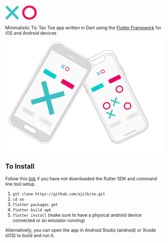 <p align="left"><img width=100 src="./assets/images/xo.png" alt="logo"></p>

Minimalistic Tic Tac Toe app written in Dart using the [Flutter Framework](https://flutter.dev) for iOS and Android devices

<p align="center"><img width=800 src="./showcase.png" alt="logo"></p>

## To Install
Follow this [link](https://flutter.dev/docs/get-started/install) if you have not downloaded the flutter SDK and command line tool setup. 

1. `git clone https://github.com/ajilk/xo.git`
2. `cd xo`
3. `flutter packages get`
4. `flutter build apk`
5. `flutter install` (make sure to have a physical android device connected or an emulator running)

Alternatively, you can open the app in Android Studio (android) or Xcode (iOS) to build and run it.



